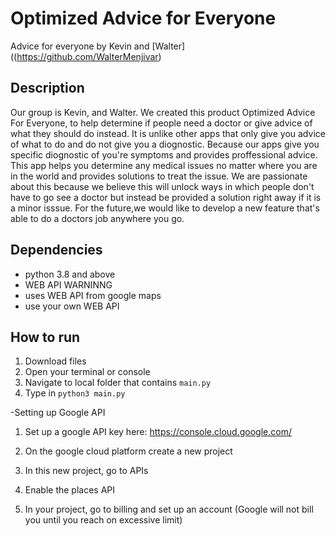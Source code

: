 <!-- more syntax here! https://www.markdownguide.org/cheat-sheet/ -->
# Optimized Advice for Everyone

Advice for everyone by Kevin and [Walter]((https://github.com/WalterMenjivar)


## Description
Our group is Kevin, and Walter. We created this product Optimized Advice For Everyone,
to help determine if people need a doctor or give advice of what they should do instead.
It is unlike other apps that only give you advice of what to do and do not give you a diognostic. 
Because our apps give you specific diognostic of you're symptoms and provides proffessional advice.
This app helps you determine any medical issues no matter where you are in the world and provides solutions to treat the issue.
We are passionate about this because we believe this will unlock ways in which people don't have to go see a doctor but instead be provided a solution right away if it is a minor isssue. 
For the future,we would like to develop a new feature that's able to do a
doctors job anywhere you go.


## Dependencies
- python 3.8 and above
- WEB API WARNINNG
- uses WEB API from google maps
- use your own WEB API
## How to run
1. Download files
2. Open your terminal or console
3. Navigate to local folder that contains `main.py`
4. Type in `python3 main.py`



-Setting up Google API

1. Set up a google API key here: https://console.cloud.google.com/

2. On the google cloud platform create a new project

3. In this new project, go to APIs

4. Enable the places API

5. In your project, go to billing and set up an account (Google will not bill you until you reach on excessive limit)
